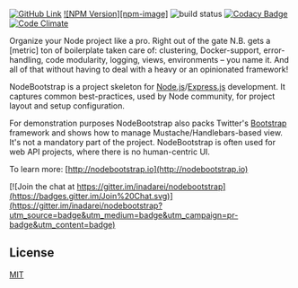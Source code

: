 [![GitHub Link]([github-img])]([github-url])
[![NPM Version][npm-image]][npm-url]
![build status]([travis-img])
[![Codacy Badge](codacy-img)](codacy-url)
[![Code Climate](codeclimate-img)](codeclimate-url)

Organize your Node project like a pro. Right out of the gate N.B. gets a [metric] ton of boilerplate taken care of: clustering, Docker-support, error-handling, code modularity, logging, views, environments – you name it. And all of that without having to deal with a heavy or an opinionated framework!

NodeBootstrap is a project skeleton for [Node.js](http://nodejs.org/)/[Express.js](http://expressjs.com)
development. It captures common best-practices, used by Node community, for project layout and setup configuration.

For demonstration purposes NodeBootstrap also packs Twitter's [Bootstrap](http://twitter.github.com/bootstrap/)
framework and shows how to manage Mustache/Handlebars-based view. It's not a mandatory part of the project.
NodeBootstrap is often used for web API projects, where there is no human-centric UI.

To learn more: [http://nodebootstrap.io](http://nodebootstrap.io)

[![Join the chat at https://gitter.im/inadarei/nodebootstrap](https://badges.gitter.im/Join%20Chat.svg)](https://gitter.im/inadarei/nodebootstrap?utm_source=badge&utm_medium=badge&utm_campaign=pr-badge&utm_content=badge)

## License

[MIT](LICENSE)

[github-img]: https://img.shields.io/github/stars/inadarei/nodebootstrap.svg?style=flat
[github-url]: https://github.com/inadarei/nodebootstrap
[npm-img]: https://img.shields.io/npm/v/nodebootstrap.svg?style=flat
[npm-url]: https://www.npmjs.com/package/nodebootstrap
[travis-img]: https://travis-ci.org/inadarei/nodebootstrap.svg?branch=master
[codacy-img]: https://www.codacy.com/project/badge/41c49bb9c9384b7e8042f1e6c9645431
[codacy-url]: https://www.codacy.com/public/irakli/nodebootstrap_2
[codeclimate-img]: https://codeclimate.com/github/inadarei/nodebootstrap/badges/gpa.svg
[codeclimate-url]: https://codeclimate.com/github/inadarei/nodebootstrap
[docker-img]: https://img.shields.io/badge/docker-ready-blue.svg
[docker-url]: https://registry.hub.docker.com/u/gliderlabs/registrator/

